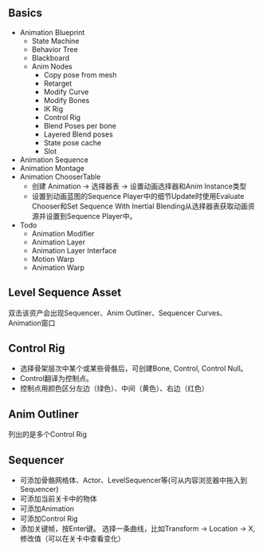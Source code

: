 ## Basics 
- Animation Blueprint
  - State Machine
  - Behavior Tree
  - Blackboard
  - Anim Nodes
    - Copy pose from mesh
    - Retarget
    - Modify Curve
    - Modify Bones
    - IK Rig
    - Control Rig
    - Blend Poses per bone
    - Layered Blend poses
    - State pose cache
    - Slot
- Animation Sequence
- Animation Montage
- Animation ChooserTable
  - 创建 Animation -> 选择器表 -> 设置动画选择器和Anim Instance类型 
  - 设置到动画蓝图的Sequence Player中的细节Update时使用Evaluate Chooser和Set Sequence With Inertial Blending从选择器表获取动画资源并设置到Sequence Player中。
- Todo
  - Animation Modifier
  - Animation Layer
  - Animation Layer Interface
  - Motion Warp
  - Animation Warp

## Level Sequence Asset
双击该资产会出现Sequencer、Anim Outliner、Sequencer Curves、Animation窗口

## Control Rig
- 选择骨架层次中某个或某些骨骼后，可创建Bone, Control, Control Null。
- Control翻译为控制点。
- 控制点用颜色区分左边（绿色）、中间（黄色）、右边（红色）



## Anim Outliner
列出的是多个Control Rig




## Sequencer
- 可添加骨骼网格体、Actor、LevelSequencer等(可从内容浏览器中拖入到Sequencer)
- 可添加当前关卡中的物体
- 可添加Animation
- 可添加Control Rig
- 添加关键帧，按Enter键。  选择一条曲线，比如Transform -> Location -> X, 修改值（可以在关卡中查看变化）
